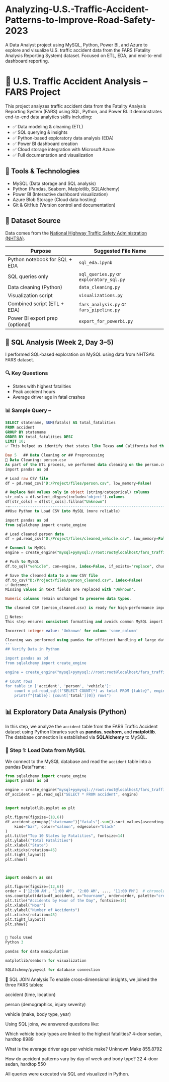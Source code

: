 # Analyzing-U.S.-Traffic-Accident-Patterns-to-Improve-Road-Safety-2023
A Data Analyst project using MySQL, Python, Power BI, and Azure to explore and visualize U.S. traffic accident data from the FARS (Fatality Analysis Reporting System) dataset. Focused on ETL, EDA, and end-to-end dashboard reporting.

# 🚗 U.S. Traffic Accident Analysis – FARS Project

This project analyzes traffic accident data from the Fatality Analysis Reporting System (FARS) using SQL, Python, and Power BI. It demonstrates end-to-end data analytics skills including:

- ✅ Data modeling & cleaning (ETL)
- ✅ SQL querying & insights
- ✅ Python-based exploratory data analysis (EDA)
- ✅ Power BI dashboard creation
- ✅ Cloud storage integration with Microsoft Azure
- ✅ Full documentation and visualization

## 🔧 Tools & Technologies

- MySQL (Data storage and SQL analysis)
- Python (Pandas, Seaborn, Matplotlib, SQLAlchemy)
- Power BI (Interactive dashboard visualization)
- Azure Blob Storage (Cloud data hosting)
- Git & GitHub (Version control and documentation)

## 📁 Dataset Source

Data comes from the [National Highway Traffic Safety Administration (NHTSA)](https://www.nhtsa.gov/research-data/fatality-analysis-reporting-system-fars).

| **Purpose**                     | **Suggested File Name**                  |
| ------------------------------- | ---------------------------------------- |
| Python notebook for SQL + EDA   | `sql_eda.ipynb`        |
| SQL queries only                | `sql_queries.py` or `exploratory_sql.py` |
| Data cleaning (Python)          | `data_cleaning.py`                       |
| Visualization script            | `visualizations.py`                      |
| Combined script (ETL + EDA)     | `fars_analysis.py` or `fars_pipeline.py` |
| Power BI export prep (optional) | `export_for_powerbi.py`                  |


## 🧮 SQL Analysis (Week 2, Day 3–5)

I performed SQL-based exploration on MySQL using data from NHTSA’s FARS dataset.

### 🔍 Key Questions

- States with highest fatalities
- Peak accident hours
- Average driver age in fatal crashes

### 📊 Sample Query – 

```sql
SELECT statename, SUM(fatals) AS total_fatalities
FROM accident
GROUP BY statename
ORDER BY total_fatalities DESC
LIMIT 10;
✅ This helped us identify that states like Texas and California had the most accident-related deaths.****

Day 5   ## Data Cleaning or ## Preprocessing
🧼 Data Cleaning: person.csv
As part of the ETL process, we performed data cleaning on the person.csv file before importing it into MySQL. The raw CSV file contained many missing (NaN) values, especially in categorical fields. This step was necessary to ensure data integrity and prevent SQL import errors.
import pandas as pd

# Load raw CSV file
df = pd.read_csv("D:/Project/files/person.csv", low_memory=False)

# Replace NaN values only in object (string/categorical) columns
str_cols = df.select_dtypes(include='object').columns
df[str_cols] = df[str_cols].fillna("Unknown")
-=---------------------------------------------------------------------------
##Use Python to Load CSV into MySQL (more reliable)

import pandas as pd
from sqlalchemy import create_engine

# Load cleaned person data
df = pd.read_csv("D:/Project/files/cleaned_vehicle.csv", low_memory=False)

# Connect to MySQL
engine = create_engine("mysql+pymysql://root:root@localhost/fars_traffic_analysis")

# Push to MySQL
df.to_sql("vehicle", con=engine, index=False, if_exists="replace", chunksize=1000)

# Save the cleaned data to a new CSV file
df.to_csv("D:/Project/files/person_cleaned.csv", index=False)
✅ Outcome:
Missing values in text fields are replaced with "Unknown".

Numeric columns remain unchanged to preserve data types.

The cleaned CSV (person_cleaned.csv) is ready for high-performance import into MySQL using LOAD DATA INFILE.

📌 Notes:
This step ensures consistent formatting and avoids common MySQL import errors like:

Incorrect integer value: 'Unknown' for column 'some_column'

Cleaning was performed using pandas for efficient handling of large datasets.
'''
## Verify Data in Python

import pandas as pd
from sqlalchemy import create_engine

engine = create_engine("mysql+pymysql://root:root@localhost/fars_traffic_analysis")

# Count rows
for table in ['accident', 'person', 'vehicle']:
    count = pd.read_sql(f"SELECT COUNT(*) as total FROM {table}", engine)
    print(f"{table}: {count['total'][0]} rows")

```
## 📊 Exploratory Data Analysis (Python)

In this step, we analyze the `accident` table from the FARS Traffic Accident dataset using Python libraries such as **pandas**, **seaborn**, and **matplotlib**. The database connection is established via **SQLAlchemy** to MySQL.


### 🔌 Step 1: Load Data from MySQL

We connect to the MySQL database and read the `accident` table into a pandas DataFrame:

```python
from sqlalchemy import create_engine
import pandas as pd

engine = create_engine("mysql+pymysql://root:root@localhost/fars_traffic_analysis")
df_accident = pd.read_sql("SELECT * FROM accident", engine)


import matplotlib.pyplot as plt

plt.figure(figsize=(10,6))
df_accident.groupby("statename")["fatals"].sum().sort_values(ascending=False).head(10).plot(
    kind="bar", color="salmon", edgecolor="black"
)
plt.title("Top 10 States by Fatalities", fontsize=14)
plt.ylabel("Total Fatalities")
plt.xlabel("State")
plt.xticks(rotation=45)
plt.tight_layout()
plt.show()



import seaborn as sns

plt.figure(figsize=(12,6))
order = ['12:00 AM', '1:00 AM', '2:00 AM', ..., '11:00 PM']  # chronological order
sns.countplot(data=df_accident, x="hourname", order=order, palette="crest")
plt.title("Accidents by Hour of the Day", fontsize=14)
plt.xlabel("Hour")
plt.ylabel("Number of Accidents")
plt.xticks(rotation=45)
plt.tight_layout()
plt.show()


🧠 Tools Used
Python 3

pandas for data manipulation

matplotlib/seaborn for visualization

SQLAlchemy/pymysql for database connection

```

🔄 SQL JOIN Analysis
To enable cross-dimensional insights, we joined the three FARS tables:

accident (time, location)

person (demographics, injury severity)

vehicle (make, body type, year)

Using SQL joins, we answered questions like:

Which vehicle body types are linked to the highest fatalities?
4-door sedan, hardtop	8989

What is the average driver age per vehicle make?
Unknown Make	855.8792

How do accident patterns vary by day of week and body type?
22	4-door sedan, hardtop	550

All queries were executed via SQL and visualized in Python.
